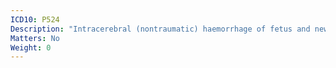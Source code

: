 ```yaml
---
ICD10: P524
Description: "Intracerebral (nontraumatic) haemorrhage of fetus and newborn"
Matters: No
Weight: 0
---
```


